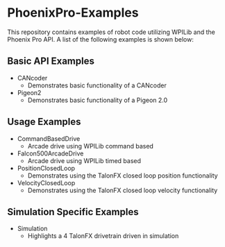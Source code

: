 # PhoenixPro-Examples

This repository contains examples of robot code utilizing WPILib and the Phoenix Pro API. A list of the following examples is shown below:

## Basic API Examples

- CANcoder
    - Demonstrates basic functionality of a CANcoder
- Pigeon2
    - Demonstrates basic functionality of a Pigeon 2.0

## Usage Examples

- CommandBasedDrive
    - Arcade drive using WPILib command based
- Falcon500ArcadeDrive
    - Arcade drive using WPILib timed based
- PositionClosedLoop
    - Demonstrates using the TalonFX closed loop position functionality
- VelocityClosedLoop
    - Demonstrates using the TalonFX closed loop velocity functionality

## Simulation Specific Examples

- Simulation
    - Highlights a 4 TalonFX drivetrain driven in simulation
